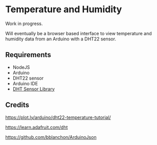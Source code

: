 # Temperature and Humidity

Work in progress.

Will eventually be a browser based interface to view temperature and humidity data from an Arduino with a DHT22 sensor.

## Requirements

- NodeJS
- Arduino
- DHT22 sensor
- Arduino IDE
- [DHT Sensor Library](https://github.com/adafruit/DHT-sensor-library)

## Credits

https://plot.ly/arduino/dht22-temperature-tutorial/

https://learn.adafruit.com/dht

https://github.com/bblanchon/ArduinoJson
